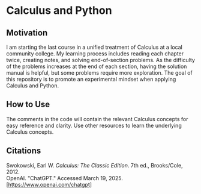 # Calculus and Python

## Motivation
I am starting the last course in a unified treatment of Calculus at a local community college. My learning process includes reading each chapter twice, creating notes, and solving end-of-section problems. As the difficulty of the problems increases at the end of each section, having the solution manual is helpful, but some problems require more exploration. The goal of this repository is to promote an experimental mindset when applying Calculus and Python.

## How to Use
The comments in the code will contain the relevant Calculus concepts for easy reference and clarity. Use other resources to learn the underlying Calculus concepts.

## Citations
Swokowski, Earl W. *Calculus: The Classic Edition*. 7th ed., Brooks/Cole, 2012.  
OpenAI. "ChatGPT." Accessed March 19, 2025. [https://www.openai.com/chatgpt]
